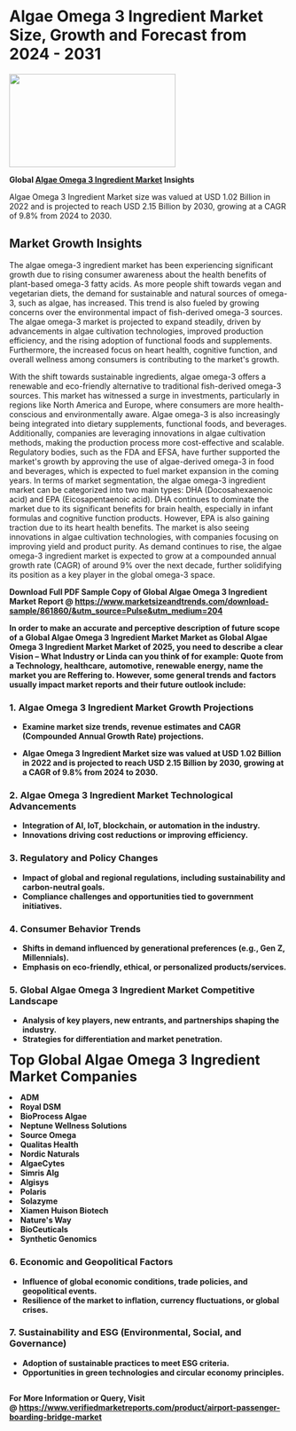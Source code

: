 <H1>Algae Omega 3 Ingredient Market Size, Growth and Forecast from 2024 - 2031</H1><img class="aligncenter size-medium wp-image-584254" src="https://thirdeyenews.in/wp-content/uploads/2024/09/Global-Market-Research-300x168.jpeg" alt="" width="300" height="168" /><p><strong>Global&nbsp;<a href="https://www.marketsizeandtrends.com/download-sample/861860/&amp;utm_source=Pulse&amp;utm_medium=204">Algae Omega 3 Ingredient Market</a> Insights</strong></p><p>Algae Omega 3 Ingredient Market size was valued at USD 1.02 Billion in 2022 and is projected to reach USD 2.15 Billion by 2030, growing at a CAGR of 9.8% from 2024 to 2030.</p><p><h2>Market Growth Insights</h2> <p>The algae omega-3 ingredient market has been experiencing significant growth due to rising consumer awareness about the health benefits of plant-based omega-3 fatty acids. As more people shift towards vegan and vegetarian diets, the demand for sustainable and natural sources of omega-3, such as algae, has increased. This trend is also fueled by growing concerns over the environmental impact of fish-derived omega-3 sources. The algae omega-3 market is projected to expand steadily, driven by advancements in algae cultivation technologies, improved production efficiency, and the rising adoption of functional foods and supplements. Furthermore, the increased focus on heart health, cognitive function, and overall wellness among consumers is contributing to the market's growth.</p> <p><strong></strong></p> <p>With the shift towards sustainable ingredients, algae omega-3 offers a renewable and eco-friendly alternative to traditional fish-derived omega-3 sources. This market has witnessed a surge in investments, particularly in regions like North America and Europe, where consumers are more health-conscious and environmentally aware. Algae omega-3 is also increasingly being integrated into dietary supplements, functional foods, and beverages. Additionally, companies are leveraging innovations in algae cultivation methods, making the production process more cost-effective and scalable. Regulatory bodies, such as the FDA and EFSA, have further supported the market's growth by approving the use of algae-derived omega-3 in food and beverages, which is expected to fuel market expansion in the coming years. In terms of market segmentation, the algae omega-3 ingredient market can be categorized into two main types: DHA (Docosahexaenoic acid) and EPA (Eicosapentaenoic acid). DHA continues to dominate the market due to its significant benefits for brain health, especially in infant formulas and cognitive function products. However, EPA is also gaining traction due to its heart health benefits. The market is also seeing innovations in algae cultivation technologies, with companies focusing on improving yield and product purity. As demand continues to rise, the algae omega-3 ingredient market is expected to grow at a compounded annual growth rate (CAGR) of around 9% over the next decade, further solidifying its position as a key player in the global omega-3 space.</p> <p><strong></p><p><span class=""><strong>Download Full PDF Sample Copy of Global Algae Omega 3 Ingredient Market Report</strong> @ <a href="https://www.marketsizeandtrends.com/download-sample/861860/&amp;utm_source=Pulse&amp;utm_medium=204" target="_blank">https://www.marketsizeandtrends.com/download-sample/861860/&amp;utm_source=Pulse&amp;utm_medium=204</a></span></p><p>In order to make an accurate and perceptive description of future scope of a Global&nbsp;Algae Omega 3 Ingredient Market Market as Global&nbsp;Algae Omega 3 Ingredient Market Market of 2025, you need to describe a clear Vision &ndash; What Industry or Linda can you think of for example: Quote from a Technology, healthcare, automotive, renewable energy, name the market you are Reffering to. However, some general trends and factors usually impact market reports and their future outlook include:</p><h3>1.&nbsp;<strong>Algae Omega 3 Ingredient Market Growth Projections</strong></h3><ul><li>Examine market size trends, revenue estimates and CAGR (Compounded Annual Growth Rate) projections.</li><li><p>Algae Omega 3 Ingredient Market size was valued at USD 1.02 Billion in 2022 and is projected to reach USD 2.15 Billion by 2030, growing at a CAGR of 9.8% from 2024 to 2030.</p></li></ul><h3>2.&nbsp;<strong>Algae Omega 3 Ingredient Market Technological Advancements</strong></h3><ul><li>Integration of AI, IoT, blockchain, or automation in the industry.</li><li>Innovations driving cost reductions or improving efficiency.</li></ul><h3>3.&nbsp;<strong>Regulatory and Policy Changes</strong></h3><ul><li>Impact of global and regional regulations, including sustainability and carbon-neutral goals.</li><li>Compliance challenges and opportunities tied to government initiatives.</li></ul><h3>4.&nbsp;<strong>Consumer Behavior Trends</strong></h3><ul><li>Shifts in demand influenced by generational preferences (e.g., Gen Z, Millennials).</li><li>Emphasis on eco-friendly, ethical, or personalized products/services.</li></ul><h3>5.&nbsp;<strong>Global Algae Omega 3 Ingredient Market Competitive Landscape</strong></h3><ul><li>Analysis of key players, new entrants, and partnerships shaping the industry.</li><li>Strategies for differentiation and market penetration.</li></ul><p data-pm-slice="1 1 []"><span style="color: inherit; font-family: inherit; font-size: 25px;">Top Global Algae Omega 3 Ingredient Market Companies</span></p><div class="" data-test-id=""><p><li>ADM</li><li> Royal DSM</li><li> BioProcess Algae</li><li> Neptune Wellness Solutions</li><li> Source Omega</li><li> Qualitas Health</li><li> Nordic Naturals</li><li> AlgaeCytes</li><li> Simris Alg</li><li> Algisys</li><li> Polaris</li><li> Solazyme</li><li> Xiamen Huison Biotech</li><li> Nature's Way</li><li> BioCeuticals</li><li> Synthetic Genomics</li></p></div><h3>6.&nbsp;<strong>Economic and Geopolitical Factors</strong></h3><ul><li>Influence of global economic conditions, trade policies, and geopolitical events.</li><li>Resilience of the market to inflation, currency fluctuations, or global crises.</li></ul><h3>7.&nbsp;<strong>Sustainability and ESG (Environmental, Social, and Governance)</strong></h3><ul><li>Adoption of sustainable practices to meet ESG criteria.</li><li>Opportunities in green technologies and circular economy principles.</li></ul><h2><strong style="font-size: 14px;">For More Information or Query, Visit @&nbsp;</strong><a style="background-color: #ffffff; font-size: 14px;" href="https://www.marketsizeandtrends.com/report/algae-omega-3-ingredient-market/" target="_blank">https://www.verifiedmarketreports.com/product/airport-passenger-boarding-bridge-market</a></h2>
